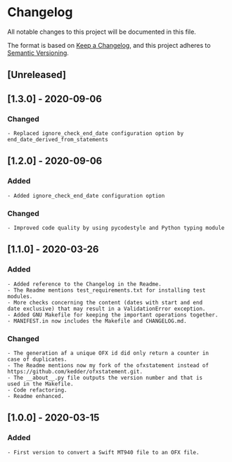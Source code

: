 # Changelog

All notable changes to this project will be documented in this file.

The format is based on [Keep a Changelog](https://keepachangelog.com/en/1.0.0/),
and this project adheres to [Semantic Versioning](https://semver.org/spec/v2.0.0.html).

## [Unreleased]

## [1.3.0] - 2020-09-06

### Changed

	- Replaced ignore_check_end_date configuration option by end_date_derived_from_statements

## [1.2.0] - 2020-09-06

### Added

	- Added ignore_check_end_date configuration option

### Changed

	- Improved code quality by using pycodestyle and Python typing module

## [1.1.0] - 2020-03-26

### Added

	- Added reference to the Changelog in the Readme.
	- The Readme mentions test_requirements.txt for installing test modules.
	- More checks concerning the content (dates with start and end
	date exclusive) that may result in a ValidationError exception.
	- Added GNU Makefile for keeping the important operations together.
	- MANIFEST.in now includes the Makefile and CHANGELOG.md.

### Changed

	- The generation af a unique OFX id did only return a counter in
	case of duplicates.
	- The Readme mentions now my fork of the ofxstatement instead of
	https://github.com/kedder/ofxstatement.git.
	- The __about__.py file outputs the version number and that is
	used in the Makefile.
	- Code refactoring.
	- Readme enhanced.

## [1.0.0] - 2020-03-15

### Added

	- First version to convert a Swift MT940 file to an OFX file.

